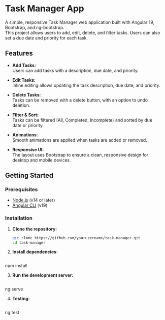 # Task Manager App

A simple, responsive Task Manager web application built with Angular 19, Bootstrap, and ng-bootstrap.  
This project allows users to add, edit, delete, and filter tasks. Users can also set a due date and priority for each task.

## Features

- **Add Tasks:**  
  Users can add tasks with a description, due date, and priority.

- **Edit Tasks:**  
  Inline editing allows updating the task description, due date, and priority.

- **Delete Tasks:**  
  Tasks can be removed with a delete button, with an option to undo deletion.

- **Filter & Sort:**  
  Tasks can be filtered (All, Completed, Incomplete) and sorted by due date or priority.

- **Animations:**  
  Smooth animations are applied when tasks are added or removed.

- **Responsive UI:**  
  The layout uses Bootstrap to ensure a clean, responsive design for desktop and mobile devices.

## Getting Started

### Prerequisites

- [Node.js](https://nodejs.org/en/) (v14 or later)
- [Angular CLI](https://angular.io/cli) (v19)

### Installation

1. **Clone the repository:**

   ```bash
   git clone https://github.com/yourusername/task-manager.git
   cd task-manager

2. **Install dependencies:**
   ```bash
  npm install


3. **Run the development server:**
   ```bash
  ng serve


4. **Testing:**
   ```bash
  ng test

